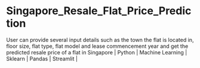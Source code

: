 # Singapore_Resale_Flat_Price_Prediction
User can provide several input details such as the town the flat is located in, floor size, flat type, flat model and lease commencement year and get the predicted resale price of a flat in Singapore | Python | Machine Learning | Sklearn | Pandas | Streamlit |
